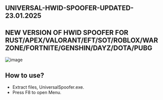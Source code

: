 ## UNIVERSAL-HWID-SPOOFER-UPDATED-23.01.2025
## NEW VERSION OF HWID SPOOFER FOR RUST/APEX/VALORANT/EFT/SOT/ROBLOX/WARZONE/FORTNITE/GENSHIN/DAYZ/DOTA/PUBG

![image](https://github.com/user-attachments/assets/5ece7cf8-5abe-4b80-9931-acecedde1e57)

## How to use?
- Extract files, UniversalSpoofer.exe.
- Press F8 to open Menu.
